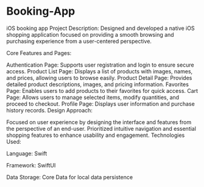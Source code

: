 # Booking-App
iOS booking app 
Project Description:
Designed and developed a native iOS shopping application focused on providing a smooth browsing and purchasing experience from a user-centered perspective.

Core Features and Pages:

Authentication Page: Supports user registration and login to ensure secure access.
Product List Page: Displays a list of products with images, names, and prices, allowing users to browse easily.
Product Detail Page: Provides detailed product descriptions, images, and pricing information.
Favorites Page: Enables users to add products to their favorites for quick access.
Cart Page: Allows users to manage selected items, modify quantities, and proceed to checkout.
Profile Page: Displays user information and purchase history records.
Design Approach:

Focused on user experience by designing the interface and features from the perspective of an end-user.
Prioritized intuitive navigation and essential shopping features to enhance usability and engagement.
Technologies Used:

Language: Swift

Framework: SwiftUI

Data Storage: Core Data for local data persistence
